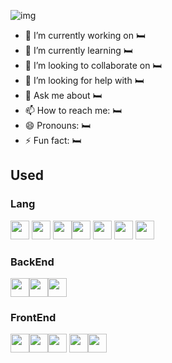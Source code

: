 
![img](https://github.com/SupaschaiPh/SupaschaiPh/assets/112678332/636aadc8-adda-40e5-aa51-c19ce4d2a70c)

- 🔭 I’m currently working on 🛏️
- 🌱 I’m currently learning 🛏️
- 👯 I’m looking to collaborate on 🛏️
- 🤔 I’m looking for help with 🛏️
- 💬 Ask me about 🛏️
- 📫 How to reach me: 🛏️
- 😄 Pronouns: 🛏️
- ⚡ Fun fact: 🛏️

## Used
<!--https://devicon.dev/-->
### Lang
 <img width="30px" src="https://cdn.jsdelivr.net/gh/devicons/devicon/icons/python/python-original.svg" />  <img width="30px"  src="https://cdn.jsdelivr.net/gh/devicons/devicon/icons/html5/html5-original.svg" /> <img  width="30px"  src="https://cdn.jsdelivr.net/gh/devicons/devicon/icons/css3/css3-original.svg" /><img width="30px" src="https://cdn.jsdelivr.net/gh/devicons/devicon/icons/javascript/javascript-original.svg" />   <img width="30px" src="https://cdn.jsdelivr.net/gh/devicons/devicon/icons/nodejs/nodejs-original.svg" />
           <img width="30px" src="https://cdn.jsdelivr.net/gh/devicons/devicon/icons/typescript/typescript-original.svg" /> <img width="30px" src="https://cdn.jsdelivr.net/gh/devicons/devicon/icons/java/java-original.svg" />
          
          
### BackEnd
<img width="30px"  src="https://cdn.jsdelivr.net/gh/devicons/devicon/icons/express/express-original.svg" /><img width="30px" src="https://cdn.jsdelivr.net/gh/devicons/devicon/icons/flask/flask-original.svg" /><img width="30px" src="https://cdn.jsdelivr.net/gh/devicons/devicon/icons/fastapi/fastapi-original.svg" />
          
          
          
### FrontEnd
<img width="30px" src="https://cdn.jsdelivr.net/gh/devicons/devicon/icons/nextjs/nextjs-original.svg" /><img width="30px" src="https://cdn.jsdelivr.net/gh/devicons/devicon/icons/react/react-original.svg" /><img width="30px" src="https://cdn.jsdelivr.net/gh/devicons/devicon/icons/svelte/svelte-original.svg" /> <img width="30px" src="https://cdn.jsdelivr.net/gh/devicons/devicon/icons/tailwindcss/tailwindcss-plain.svg" /><img width="30px"  src="https://cdn.jsdelivr.net/gh/devicons/devicon/icons/materialui/materialui-original.svg" />
          
          

<!--
**SupaschaiPh/SupaschaiPH** is a ✨ _special_ ✨ repository because its `README.md` (this file) appears on your GitHub profile.

Here are some ideas to get you started:

- 🔭 I’m currently working on ...
- 🌱 I’m currently learning ...
- 👯 I’m looking to collaborate on ...
- 🤔 I’m looking for help with ...
- 💬 Ask me about ...
- 📫 How to reach me: ...
- 😄 Pronouns: ...
- ⚡ Fun fact: ...
-->
